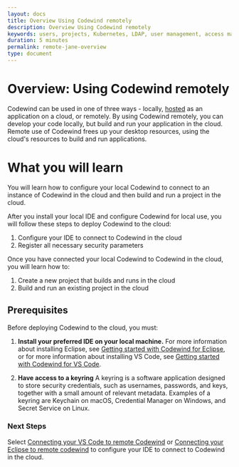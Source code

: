 ```yaml
---
layout: docs
title: Overview Using Codewind remotely
description: Overview Using Codewind remotely
keywords: users, projects, Kubernetes, LDAP, user management, access management, login, deployment, pod, security, securing cloud connection, remote deployment of Codewind
duration: 5 minutes
permalink: remote-jane-overview
type: document
---
```


# Overview: Using Codewind remotely

Codewind can be used in one of three ways - locally, [hosted](./che-installinfo.html) as an application on a cloud, or remotely. By using Codewind remotely, you can develop your code locally, but build and run your application in the cloud. Remote use of Codewind frees up your desktop resources, using the cloud's resources to build and run applications. 

# What you will learn

You will learn how to configure your local Codewind to connect to an instance of Codewind in the cloud and then build and run a project in the cloud. 

After you install your local IDE and configure Codewind for local use, you will follow these steps to deploy Codewind to the cloud:

1. Configure your IDE to connect to Codewind in the cloud
2. Register all necessary security parameters

Once you have connected your local Codewind to Codewind in the cloud, you will learn how to:

1. Create a new project that builds and runs in the cloud
2. Build and run an existing project in the cloud

## Prerequisites

Before deploying Codewind to the cloud, you must:

1. **Install your preferred IDE on your local machine.** 
For more information about installing Eclipse, see [Getting started with Codewind for Eclipse](eclipse-getting-started.html), or for more information about installing VS Code, see [Getting started with Codewind for VS Code](vsc-getting-started.html).

2. **Have access to a keyring** A keyring is a software application designed to store security credentials, such as usernames, passwords, and keys, together with a small amount of relevant metadata. Examples of a keyring are Keychain on macOS, Credential Manager on Windows, and Secret Service on Linux.

### Next Steps

Select [Connecting your VS Code to remote Codewind](remotedeploy-vscode.html) or [Connecting your Eclipse to remote codewind](./remotedeploy-eclipse.html) to configure your IDE to connect to Codewind in the cloud.
